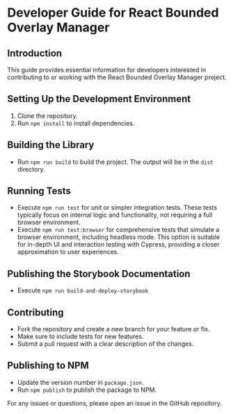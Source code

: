 # Developer Guide for React Bounded Overlay Manager

## Introduction
This guide provides essential information for developers interested in contributing to or working with the React Bounded Overlay Manager project.

## Setting Up the Development Environment
1. Clone the repository.
2. Run `npm install` to install dependencies.

## Building the Library
- Run `npm run build` to build the project. The output will be in the `dist` directory.

## Running Tests
- Execute `npm run test` for unit or simpler integration tests. These tests typically focus on internal logic and functionality, not requiring a full browser environment.
- Execute `npm run test:browser` for comprehensive tests that simulate a browser environment, including headless mode. This option is suitable for in-depth UI and interaction testing with Cypress, providing a closer approximation to user experiences.

## Publishing the Storybook Documentation
- Execute `npm run build-and-deploy-storybook`

## Contributing
- Fork the repository and create a new branch for your feature or fix.
- Make sure to include tests for new features.
- Submit a pull request with a clear description of the changes.

## Publishing to NPM
- Update the version number in `package.json`.
- Run `npm publish` to publish the package to NPM.

For any issues or questions, please open an issue in the GitHub repository.
